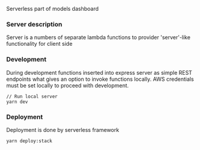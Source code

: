 Serverless part of models dashboard

### Server description

Server is a numbers of separate lambda functions to provider 'server'-like functionality for client side

### Development

During development functions inserted into express server as simple REST endpoints what gives an option to invoke
functions locally. AWS credentials must be set locally to proceed with development.

```
// Run local server
yarn dev
```

### Deployment

Deployment is done by serverless framework

`yarn deploy:stack`
